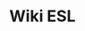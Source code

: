<!-- TITLE: Wiki ESL -->
<!-- SUBTITLE: Biblioteca de tutoriais para auxílio aos modulos do Sistema ESL -->

# Wiki ESL